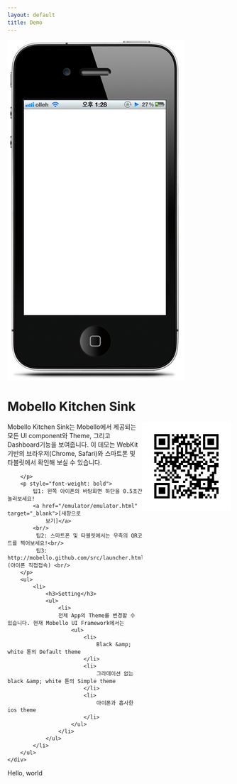 ```yaml
---
layout: default 
title: Demo 
---
```


<div class="row">
	<div class="span6" style="position: relative">
		<img src="/attachments/4981276/5046452.png" alt="" />
		<iframe id="browser" scrolling="no" frameborder="0" width="320px" height="464px"
			style="left: 37px; top: 156px; position: absolute;" src="/src/launcher.html">
		</iframe>
	</div>
	<div class="span6">
		<h1>
			Mobello Kitchen Sink
		</h1>
		<p>
		<img
			src="/attachments/4981276/5668869.png" style="float:right"	alt=""/>
		Mobello Kitchen Sink는 Mobello에서 제공되는 모든 UI component와 Theme, 그리고 Dashboard기능을 보여줍니다. 이
		데모는 WebKit 기반의 브라우저(Chrome, Safari)와 스마트폰 및 타블릿에서 확인해 보실 수 있습니다. 
		
		</p>
		<p style="font-weight: bold">
			팁1: 왼쪽 아이폰의 바탕화면 하단을 0.5초간 눌러보세요! 
			<a href="/emulator/emulator.html" target="_blank">[새창으로
				보기]</a>
			<br/>
			 팁2: 스마트폰 및 타블릿에서는 우측의 QR코드를 찍어보세요!<br/> 
			 팁3: http://mobello.github.com/src/launcher.html (아이폰 직접접속) <br/>
		</p>
		<ul>
			<li>
				<h3>Setting</h3>
				<ul>
					<li>
					전체 App의 Theme를 변경할 수 있습니다. 현재 Mobello UI Framework에서는
						<ul>
							<li>
								Black &amp; white 톤의 Default theme
							</li>
							<li>
								그라데이션 없는 black &amp; white 톤의 Simple theme
							</li>
							<li>
								아이폰과 흡사한 ios theme
							</li>
						</ul>
					</li>
				</ul>
			</li>
		</ul>
	</div>
</div>

Hello, world